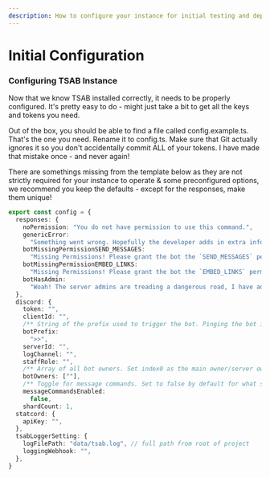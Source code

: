 ```yaml
---
description: How to configure your instance for initial testing and deployment.
---
```


# Initial Configuration

### Configuring TSAB Instance

Now that we know TSAB installed correctly, it needs to be properly configured. It's pretty easy to do - might just take a bit to get all the keys and tokens you need.

Out of the box, you should be able to find a file called config.example.ts. That's the one you need. Rename it to config.ts. Make sure that Git actually ignores it so you don't accidentally commit ALL of your tokens. I have made that mistake once - and never again!

There are somethings missing from the template below as they are not strictly required for your instance to operate & some preconfigured options, we recommend you keep the defaults - except for the responses, make them unique!

```typescript
export const config = {
  responses: {
    noPermission: "You do not have permission to use this command.",
    genericError:
      "Something went wrong. Hopefully the developer adds in extra info!",
    botMissingPermissionSEND_MESSAGES:
      "Missing Permissions! Please grant the bot the `SEND_MESSAGES` permission or reinvite the bot with the correct permissions.",
    botMissingPermissionEMBED_LINKS:
      "Missing Permissions! Please grant the bot the `EMBED_LINKS` permission or reinvite the bot with the correct permissions",
    botHasAdmin:
      "Woah! The server admins are treading a dangerous road, I have admin! If my token gets leaked I could cause havoc! Please ask server admins to remove my administrator permissions.\n\nI will also send a message to the log channel if there is one available.",
  },
  discord: {
    token: "",
    clientId: "",
    /** String of the prefix used to trigger the bot. Pinging the bot is a WIP at the moment. */
    botPrefix:
      ">>",
    serverId: "",
    logChannel: "",
    staffRole: "",
    /** Array of all bot owners. Set index0 as the main owner/server owner, basically the person you want people to contact when it breaks. */
    botOwners: [""],
    /** Toggle for message commands. Set to false by default for what should be obvious reasons. Read the DDev docs if you want more info on why. */
    messageCommandsEnabled:
      false,
    shardCount: 1, 
  statcord: {
    apiKey: "",
  },
  tsabLoggerSetting: {
    logFilePath: "data/tsab.log", // full path from root of project
    loggingWebhook: "",
  },
}
```
